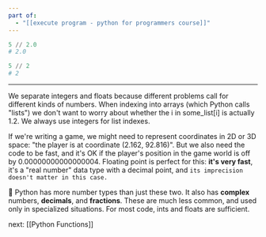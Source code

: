 ```yaml
---
part of:
  - "[[execute program - python for programmers course]]"
---
```



```python
5 // 2.0
# 2.0
```

```python
5 // 2
# 2
```
___
We separate integers and floats because different problems call for different kinds of numbers. When indexing into arrays (which Python calls "lists") we don't want to worry about whether the i in some_list[i] is actually 1.2. We always use integers for list indexes.

If we're writing a game, we might need to represent coordinates in 2D or 3D space: "the player is at coordinate (2.162, 92.816)". But we also need the code to be fast, and it's OK if the player's position in the game world is off by 0.00000000000000004. Floating point is perfect for this: **it's very fast**, it's a "real number" data type with a decimal point, and `its imprecision doesn't matter in this case.`

👀 Python has more number types than just these two. 
It also has **complex** numbers, **decimals**, and **fractions**. These are much less common, and used only in specialized situations. For most code, ints and floats are sufficient.

next: [[Python Functions]]
